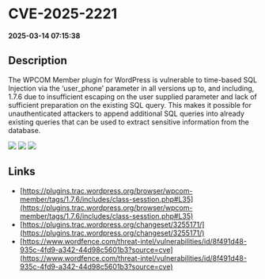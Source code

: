 # CVE-2025-2221

**2025-03-14 07:15:38**

## Description
The WPCOM Member plugin for WordPress is vulnerable to time-based SQL Injection via the ‘user_phone’ parameter in all versions up to, and including, 1.7.6 due to insufficient escaping on the user supplied parameter and lack of sufficient preparation on the existing SQL query.  This makes it possible for unauthenticated attackers to append additional SQL queries into already existing queries that can be used to extract sensitive information from the database.

![](https://img.shields.io/static/v1?label=Score&message=7.5&color=red)
![](https://img.shields.io/static/v1?label=Severity&message=HIGH&color=red)
![](https://img.shields.io/static/v1?label=CWE&message=SQL&color=green)

## Links
- [https://plugins.trac.wordpress.org/browser/wpcom-member/tags/1.7.6/includes/class-sesstion.php#L35](https://plugins.trac.wordpress.org/browser/wpcom-member/tags/1.7.6/includes/class-sesstion.php#L35)
- [https://plugins.trac.wordpress.org/changeset/3255171/](https://plugins.trac.wordpress.org/changeset/3255171/)
- [https://www.wordfence.com/threat-intel/vulnerabilities/id/8f491d48-935c-4fd9-a342-44d98c5601b3?source=cve](https://www.wordfence.com/threat-intel/vulnerabilities/id/8f491d48-935c-4fd9-a342-44d98c5601b3?source=cve)
